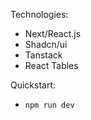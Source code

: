 Technologies:

-   Next/React.js
-   Shadcn/ui
-   Tanstack
-   React Tables

Quickstart:

-   `npm run dev`
